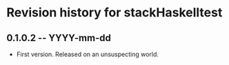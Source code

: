 # Revision history for stackHaskelltest

## 0.1.0.2  -- YYYY-mm-dd

* First version. Released on an unsuspecting world.

